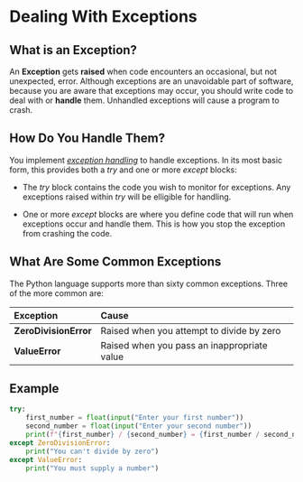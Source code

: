 # Dealing With Exceptions

## What is an Exception?

An **Exception** gets **raised** when code encounters an occasional,
but not unexpected, error. Although exceptions are an unavoidable
part of software, because you are aware that exceptions may occur,
you should write code to deal with or **handle** them.
Unhandled exceptions will cause a program to crash.

## How Do You Handle Them?

You implement [*exception handling*](https://realpython.com/python-exceptions/)
to handle exceptions. In its most basic form, this provides both a *try*
and one or more *except* blocks:

* The *try* block contains the code you wish to monitor for exceptions.
Any exceptions raised within *try* will be elligible for handling.

* One or more *except* blocks are where you define code that will run
when exceptions occur and handle them.
This is how you stop the exception from crashing the code.

## What Are Some Common Exceptions

The Python language supports more than sixty common exceptions.
Three of the more common are:


| Exception | Cause |
|:- |:- |
| **ZeroDivisionError** | Raised when you attempt to divide by zero |
| **ValueError** | Raised when you pass an inappropriate value |

## Example

```python
try:
    first_number = float(input("Enter your first number"))
    second_number = float(input("Enter your second number"))
    print(f"{first_number} / {second_number} = {first_number / second_number}")
except ZeroDivisionError:
    print("You can't divide by zero")
except ValueError:
    print("You must supply a number")
```